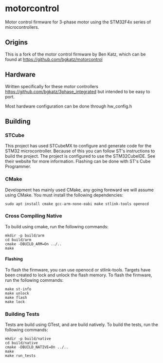 # motorcontrol
Motor control firmware for 3-phase motor using the STM32F4x series of microcontrollers.  

## Origins
This is a fork of the motor control firmware by Ben Katz, which can be found at https://github.com/bgkatz/motorcontrol

## Hardware
Written specifically for these motor controllers
https://github.com/bgkatz/3phase_integrated
but intended to be easy to port.

Most hardware configuration can be done through hw_config.h

## Building
### STCube
This project has used STCubeMX to configure and generate code for the STM32 microcontroller. Because of this you can follow ST's instructions to build the project. The project is configured to use the STM32CubeIDE.  See their website for more information. Flashing can be done with ST's Cube Programmer. 

### CMake
Development has mainly used CMake, any going foreward we will assume using CMake. You must install the following dependencies:
```
sudo apt install cmake gcc-arm-none-eabi make stlink-tools openocd
```

### Cross Compiling Native
To build using cmake, run the following commands:
```
mkdir -p build/arm
cd build/arm
cmake -DBUILD_ARM=On ../..
make
```

#### Flashing
To flash the firmware, you can use openocd or stlink-tools.  Targets have been created to lock and unlock the flash memory.  To flash the firmware, run the following commands:
```
make st-info
make unlock
make flash
make lock
```

### Building Tests
Tests are build using GTest, and are build natively.  To build the tests, run the following commands:
```
mkdir -p build/native
cd build/native
cmake -DBUILD_NATIVE=On ../..
make
make run_tests
```
